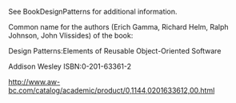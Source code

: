 See BookDesignPatterns for additional information.


Common name for the authors (Erich Gamma, Richard Helm, Ralph Johnson, John Vlissides) of the book:

Design Patterns:Elements of Reusable Object-Oriented Software

Addison Wesley  ISBN:0-201-63361-2

http://www.aw-bc.com/catalog/academic/product/0,1144,0201633612,00.html
